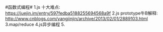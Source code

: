 #函数式编程#
1.js 十大难点: https://juejin.im/entry/597fedba5188255694568a9f
2.js prototype牛B解释: http://www.cnblogs.com/yangjinjin/archive/2013/02/01/2889103.html
3.map/reduce
4.js异步编程
5.